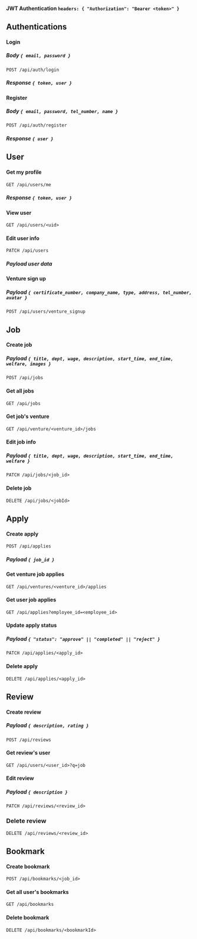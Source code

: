 
#### JWT Authentication `headers: { "Authorization": "Bearer <token>" }`

  

## Authentications

#### Login

##### Body `{ email, password }`

```
POST /api/auth/login
```
##### Response `{ token, user }`
  
#### Register

##### Body `{ email, password, tel_number, name }`

```
POST /api/auth/register
```

##### Response `{ user }`


## User

#### Get my profile

```
GET /api/users/me
```
##### Response `{ token, user }`
  
#### View user

```
GET /api/users/<uid>
```
  

#### Edit user info

```
PATCH /api/users
```
##### Payload user data

#### Venture sign up

##### Payload `{ certificate_number, company_name, type, address, tel_number, avatar }`

```
POST /api/users/venture_signup
```


## Job

#### Create job

##### Payload `{ title, dept, wage, description, start_time, end_time, welfare, images }`

```
POST /api/jobs
```

#### Get all jobs

```
GET /api/jobs
```


#### Get job's venture

```
GET /api/venture/<venture_id>/jobs
```

 

#### Edit job info

##### Payload `{ title, dept, wage, description, start_time, end_time, welfare }`

```
PATCH /api/jobs/<job_id>
```

#### Delete job

```
DELETE /api/jobs/<jobId>
```
  

## Apply

#### Create apply

```
POST /api/applies
```
##### Payload `{ job_id }`
  

#### Get venture job applies

```
GET /api/ventures/<venture_id>/applies
```

#### Get user job applies

```
GET /api/applies?employee_id=<employee_id>
```
  
#### Update apply status

##### Payload `{ "status": "approve" || "completed" || "reject" }`

```
PATCH /api/applies/<apply_id>
```

#### Delete apply

```
DELETE /api/applies/<apply_id>
```


## Review

#### Create review

##### Payload `{ description, rating }`

```
POST /api/reviews
```

#### Get review's user

```
GET /api/users/<user_id>?q=job
```
  
#### Edit review

##### Payload `{ description }`

```
PATCH /api/reviews/<review_id>
```


### Delete review

```
DELETE /api/reviews/<review_id>
```


## Bookmark

#### Create bookmark

```
POST /api/bookmarks/<job_id>
```

#### Get all user's bookmarks

```
GET /api/bookmarks
```

#### Delete bookmark

```
DELETE /api/bookmarks/<bookmarkId>
```